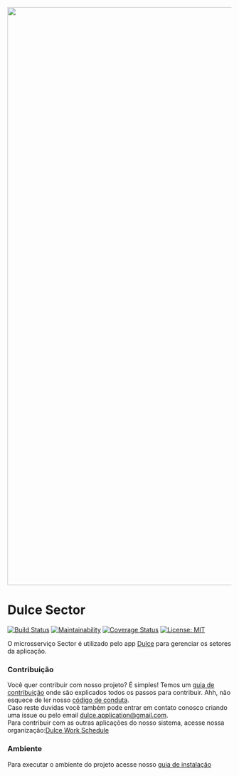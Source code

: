 [<img src="docs/DulceHorizontal.svg" width="1300" title="">](https://fga-gpp-mds.github.io/2018.1-Dulce_Docs/)
# Dulce Sector

[![Build Status](https://travis-ci.org/fga-gpp-mds/2018.1-Dulce_Sector.svg?branch=master)](https://travis-ci.org/fga-gpp-mds/2018.1-Dulce_Sector)
[![Maintainability](https://api.codeclimate.com/v1/badges/e5176d0dc9afe430eece/maintainability)](https://codeclimate.com/github/fga-gpp-mds.github.io/2018.1-Dulce_Sector/maintainability)
[![Coverage Status](https://coveralls.io/repos/github/fga-gpp-mds.github.io/2018.1-Dulce_Sector/badge.svg?branch=)](https://coveralls.io/github/fga-gpp-mds.github.io/2018.1-Dulce_Sector?branch=)
[![License: MIT](https://img.shields.io/badge/License-MIT-yellow.svg)](https://opensource.org/licenses/MIT)

O microsserviço Sector é utilizado pelo app [Dulce](https://fga-gpp-mds.github.io/2018.1-Dulce_Docs/) para gerenciar os setores da aplicação.

### Contribuição
Você quer contribuir com nosso projeto? É simples! Temos um [guia de contribuição](CONTRIBUTING.md) onde são explicados todos os passos para contribuir. Ahh, não esquece de ler nosso [código de conduta](CODE_OF_CONDUCT.md).   
Caso reste duvidas você também pode entrar em contato conosco criando uma issue ou pelo email dulce.application@gmail.com.  
Para contribuir com as outras aplicações do nosso sistema, acesse nossa organização:[Dulce Work Schedule](https://github.com/Dulce-Work-Schedule)

### Ambiente

Para executar o ambiente do projeto acesse nosso [guia de instalação](guia_de_instalacao.md)
